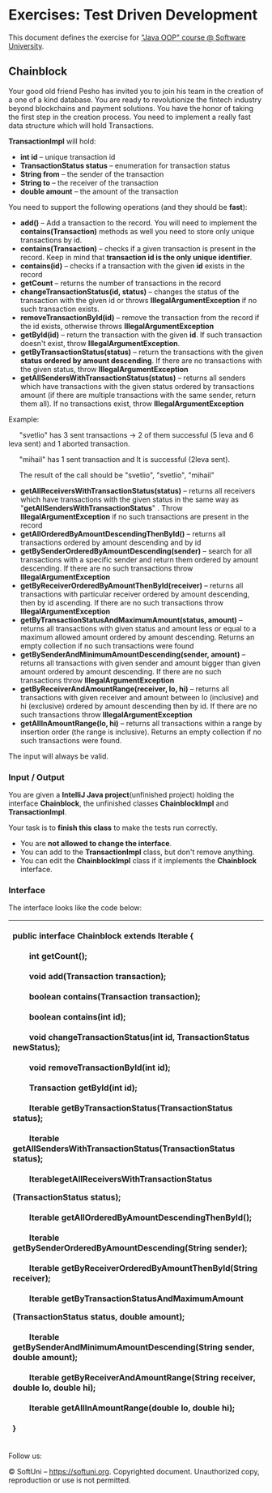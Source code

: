 ﻿
# **Exercises: Test Driven Development**
This document defines the exercise for ["Java OOP" course @ Software University](https://softuni.bg/modules/59/java-advanced).
## **Chainblock**
Your good old friend Pesho has invited you to join his team in the creation of a one of a kind database. You are ready to revolutionize the fintech industry beyond blockchains and payment solutions. You have the honor of taking the first step in the creation process. You need to implement a really fast data structure which will hold Transactions.

**TransactionImpl** will hold:

- **int id** – unique transaction id
- **TransactionStatus status** – enumeration for transaction status
- **String from** – the sender of the transaction
- **String to** – the receiver of the transaction
- **double amount** – the amount of the transaction

You need to support the following operations (and they should be **fast**):

- **add()** – Add a transaction to the record. You will need to implement the **contains(Transaction)** methods as well you need to store only unique transactions by id.
- **contains(Transaction)** – checks if a given transaction is present in the record. Keep in mind that **transaction id is the only unique identifier**.
- **contains(id)** – checks if a transaction with the given **id** exists in the record
- **getCount** – returns the number of transactions in the record
- **changeTransactionStatus(id, status)** – changes the status of the transaction with the given id or throws **IllegalArgumentException** if no such transaction exists.
- **removeTransactionById(id)** – remove the transaction from the record if the id exists, otherwise throws **IllegalArgumentException**
- **getById(id)** – return the transaction with the given **id**. If such transaction doesn't exist, throw **IllegalArgumentException**.
- **getByTransactionStatus(status)** – return the transactions with the given **status ordered by amount descending**. If there are no transactions with the given status, 
  throw **IllegalArgumentException**
- **getAllSendersWithTransactionStatus(status)** – returns all senders which have transactions with the given status ordered by transactions amount (if there are multiple transactions with the same sender, return them all).  If no transactions exist, throw **IllegalArgumentException**

Example:

`	`"svetlio" has 3 sent transactions -> 2 of them successful (5 leva and 6 leva sent) and 1 aborted transaction.

`	`"mihail" has 1 sent transaction and It is successful (2leva sent).

`	`The result of the call should be "svetlio", "svetlio", "mihail"

- **getAllReceiversWithTransactionStatus(status)** – returns all receivers which have transactions with the given status in the same way as "**getAllSendersWithTransactionStatus**" . Throw **IllegalArgumentException** if no such transactions are present in the record
- **getAllOrderedByAmountDescendingThenById()** – returns all transactions ordered by amount descending and by id
- **getBySenderOrderedByAmountDescending(sender)** – search for all transactions with a specific sender and return them ordered by amount descending. If there are no such transactions throw **IllegalArgumentException**
- **getByReceiverOrderedByAmountThenById(receiver)** – returns all transactions with particular receiver ordered by amount descending, then by id ascending. If there are no such transactions throw **IllegalArgumentException**
- **getByTransactionStatusAndMaximumAmount(status, amount)** – returns all transactions with given status and amount less or equal to a maximum allowed amount ordered by amount descending. Returns an empty collection if no such transactions were found
- **getBySenderAndMinimumAmountDescending(sender, amount)** – returns all transactions with given sender and amount bigger than given amount ordered by amount descending. If there are no such transactions throw **IllegalArgumentException**
- **getByReceiverAndAmountRange(receiver, lo, hi)** – returns all transactions with given receiver and amount between lo (inclusive) and hi (exclusive) ordered by amount descending then by id. If there are no such transactions throw **IllegalArgumentException** 
- **getAllInAmountRange(lo, hi)** – returns all transactions within a range by insertion order (the range is inclusive). Returns an empty collection if no such transactions were found.

The input will always be valid.
### **Input / Output**
You are given a **IntelliJ Java project**(unfinished project) holding the interface **Chainblock**, the unfinished classes **ChainblockImpl** and **TransactionImpl**.

Your task is to **finish this class** to make the tests run correctly.

- You are **not allowed to change the interface**.
- You can add to the **TransactionImpl** class, but don't remove anything.
- You can edit the **ChainblockImpl** class if it implements the **Chainblock** interface.
### **Interface**
The interface looks like the code below:

|<p>**public interface** Chainblock **extends** Iterable<Transaction> {<br><br>`    `**int** getCount();<br><br>`    `**void** add(Transaction transaction);<br><br>`    `**boolean** contains(Transaction transaction);<br><br>`    `**boolean** contains(**int** id);<br><br>`    `**void** changeTransactionStatus(**int** id, TransactionStatus newStatus);<br><br>`    `**void** removeTransactionById(**int** id);<br><br>`    `Transaction getById(**int** id);<br><br>`    `Iterable<Transaction> getByTransactionStatus(TransactionStatus status);<br><br>`    `Iterable<String> getAllSendersWithTransactionStatus(TransactionStatus status);<br><br>`    `Iterable<String>getAllReceiversWithTransactionStatus</p><p>(TransactionStatus status);<br><br>`    `Iterable<Transaction> getAllOrderedByAmountDescendingThenById();<br><br>`    `Iterable<Transaction> getBySenderOrderedByAmountDescending(String sender);<br><br>`    `Iterable<Transaction> getByReceiverOrderedByAmountThenById(String receiver);<br><br>`    `Iterable<Transaction> getByTransactionStatusAndMaximumAmount</p><p>(TransactionStatus status, **double** amount);<br><br>`    `Iterable<Transaction> getBySenderAndMinimumAmountDescending(String sender, **double** amount);<br><br>`    `Iterable<Transaction> getByReceiverAndAmountRange(String receiver, **double** lo, **double** hi);<br><br>`    `Iterable<Transaction> getAllInAmountRange(**double** lo, **double** hi);<br><br>}</p><p></p>|
| :- |




Follow us:

© SoftUni – <https://softuni.org>. Copyrighted document. Unauthorized copy, reproduction or use is not permitted.
